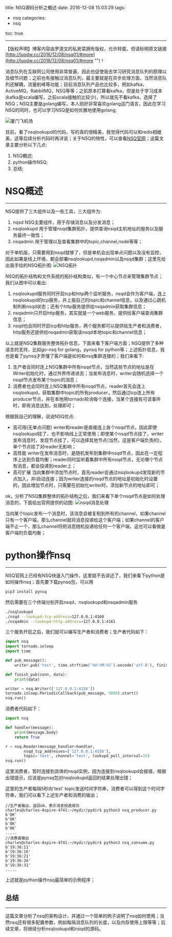 title: NSQ源码分析之概述
date: 2016-12-08 15:03:29
tags:
- nsq
categories:
- nsq

toc: true

---

【版权声明】博客内容由罗道文的私房菜拥有版权，允许转载，但请标明原文链接[http://luodw.cc/2016/12/08/nsq01/#more](http://luodw.cc/2016/12/08/nsq01/#more "")！

消息队列在互联网公司使用非常普遍，因此也促使我去学习研究消息队列的原理以及细节问题；之前也有接触过消息队列，最主要就是在异步处理方面，当然消息队列还解耦，流量削峰等功能；目前消息队列产品也比较多，例如kafka，ActiveMQ，RabbitMQ，NSQ等等；之前原本打算看kafka，但是处于学习成本(kafka是scala编写，之前scala接触的比较少)，所以就先不看kafka，选择了NSQ；NSQ主要是golang编写，本人刚好非常喜欢golang这门语言，因此在学习NSQ的同时，也可以学习NSQ是如何优雅地使用golang;

![厦门飞机场](http://7xjnip.com1.z0.glb.clouddn.com/ldw-1802933924.jpg "")

目前，看了nsqlookupd的代码，写的真的很精美，我觉得代码可以和redis相媲美，这等后续分析代码时再详说；关于NSQ的特性，可以查看[NSQ官网](http://nsq.io/overview/features_and_guarantees.html "")；这篇文章主要分析以下几点:
1. NSQ概述;
2. python操作NSQ;
3. 总结;


# NSQ概述

---

NSQ提供了三大组件以及一些工具，三大组件为:
1. nqsd NSQ主要组件，用于存储消息以及分发消息；
2. nsqlookupd 用于管理nsqd集群拓扑，提供查询nsqd主机地址的服务以及服务最终一致性；
3. nsqadmin 用于管理以及查看集群中的topic,channel,node等等；

对于单机版，只需要用到nsqd就够了，但是单机会出现单点问题以及没有监控，因此如果是线上环境，都会部署nsqlookupd,nsqadmin以及nsqd集群；这里先给出我手绘的NSQ拓扑图:
![NSQ拓扑](http://7xjnip.com1.z0.glb.clouddn.com/ldw-3139862022.jpg "")

NSQ的拓扑结构和文件系统的拓扑结构类似，有一个中心节点来管理集群节点；我们从图中可以看出: 
1. nsqlookupd服务同时开启tcp和http两个监听服务，nsqd会作为客户端，连上nsqlookupd的tcp服务，并上报自己的topic和channel信息，以及通过心跳机制判断nsqd状态；还有个http服务提供给nsqadmin获取集群信息；
2. nsqadmin只开启http服务，其实就是一个web服务，提供给客户端查询集群信息；
3. nsqd也会同时开启tcp和http服务，两个服务都可以提供给生产者和消费者，http服务还提供给nsqadmin获取该nsqd本地topic和channel信息；

以上就是NSQ集群服务整体拓扑信息，下面来看下客户端方面；NSQ提供了多种语言的支持，比如go-nsq for golang，pynsq for python等；上述拓扑信息，我也是看了pynsq才弄懂了客户端是如何和nsq集群连接的；我们来看下: 
1. 生产者会同时连上NSQ集群中所有nsqd节点，当然这些节点的地址是在Writer初始化时，通过外界传递进去；当发布消息时，writer会随机选择一个nsqd节点发布某个topic的消息；
2. 消费者也会同时连上NSQ集群中所有nsqd节点，reader首先会连上nsqlookupd，获取集群中topic的所有producer，然后通过tcp连上所有producer节点，并在本地用tornado轮询每个连接，当某个连接有可读事件时，即有消息达到，处理即可；

根据我自己的理解，说说NSQ优点:
* 高可用(无单点问题) writer和reader是直接连上各个nsqd节点，因此即使nsqlookupd挂了，也不影响线上正常使用；即使某个nsqd节点挂了，writer发布消息时，发现节点挂了，可以选择其他节点(当然，这是客户端负责的)，单个节点挂了对reader无影响；
* 高性能 writer在发布消息时，是随机发布到集群中nsqd节点，因此在一定程序上达到负载均衡；reader同时监听着集群中所有nsqd节点，无论哪个节点有消息，都会投递到reader上；
* 高可扩展 当向集群中添加节点时，首先reader会通过nsqlookupd发现新的节点加入，并i自动连接；因为writer连接的nsqd节点的地址是初始化时设置的，因此增加节点时，只需要在初始化writer时，添加新节点的地址即可；

ok，分析了NSQ集群整体的拓扑结构之后，我们来看下单个nsqd节点是如何处理消息的，下面给出官网提供的动图:
![nsqd消息处理](https://f.cloud.github.com/assets/187441/1700696/f1434dc8-6029-11e3-8a66-18ca4ea10aca.gif "")

当向某个topic发布一个消息时，该消息会被复制到所有的channel，如果channel只有一个客户端，那么channel就将消息投递给这个客户端；如果channel的客户端不止一个，那么channel将把消息随机投递给任何一个客户端，这也可以看做是客户端的负载均衡；

# python操作nsq

----

NSQ官网上已经有NSQ快速入门操作，这里就不去讲述了，我们来看下python是如何操作nsq；首先要下载pynsq包，可以用
```bash
pip3 install pynsq
```
然后需要在三个终端分别开启nsqd，nsqlookupd和nsqadmin服务
```bash
./nsqlookupd
./nsqd --lookupd-tcp-address=127.0.0.1:4160
./nsqadmin --lookupd-http-address=127.0.0.1:4161
```

三个服务开启之后，我们就可以编写生产者和消费者；生产者代码如下：
```python
import nsq
import tornado.ioloop
import time

def pub_message():
    writer.pub('test', time.strftime('%H:%M:%S').encode('utf-8'), finish_pub)

def finish_pub(conn, data):
    print(data)

writer = nsq.Writer(['127.0.0.1:4150'])
tornado.ioloop.PeriodicCallback(pub_message, 5000).start()
nsq.run()
```
消费者代码如下：
```python
import nsq

def handler(message):
    print(message.body)
    return True

r = nsq.Reader(message_handler=handler,
        nsqd_tcp_addresses=['127.0.0.1:4150'],
        topic='test', channel='test', lookupd_poll_interval=15)
nsq.run()
```
这里消费者，暂时连接到具体的nsqd实例，因为连接到nsqlookupd会报错，根据出错提示，应该是pynsq包对nsqlookupd返回的结果处理出错；

这里的生产者每隔5秒向'test' topic发送时间字符串，消费者可以得到这个时间字符串，我们可以看下上述生产者和消费的输出；
```
//生产者输出，返回ok，表示消息投递成功
charles@charles-Aspire-4741:~/mydir/pydir$ python3 nsq_producer.py 
b'OK'
b'OK'
b'OK'
b'OK'
.....
//消费者输出
charles@charles-Aspire-4741:~/mydir/pydir$ python3 nsq_consume.py 
b'19:36:11'
b'19:36:16'
b'19:36:21'
b'19:36:26'
b'19:36:31'
.....
```
上述就是python操作nsq最简单的示例程序；
 
## 总结

-----

这篇文章分析了nsq的架构设计，并通过一个简单的例子说明了nsq如何使用；当然nsq还有很多配置参数，例如每隔消息队列的长度，以及内存使用上限等等；后续文章，将继续分析nsqlookupd和nsqd的源码。




















